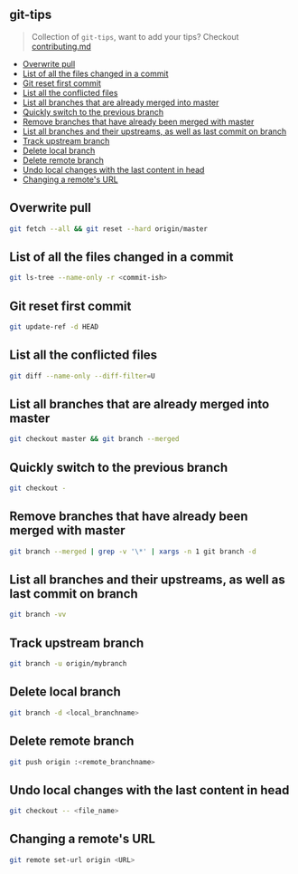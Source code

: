 ## git-tips
> Collection of `git-tips`, want to add your tips? Checkout [contributing.md](./contributing.md)

<!-- @doxie.inject start toc -->
<!-- Don’t remove or change the comment above – that can break automatic updates. -->
* [Overwrite pull](https://github.com/git-tips/tips#Overwrite-pull)
* [List of all the files changed in a commit](https://github.com/git-tips/tips#List-of-all-the-files-changed-in-a-commit)
* [Git reset first commit](https://github.com/git-tips/tips#Git-reset-first-commit)
* [List all the conflicted files](https://github.com/git-tips/tips#List-all-the-conflicted-files)
* [List all branches that are already merged into master](https://github.com/git-tips/tips#List-all-branches-that-are-already-merged-into-master)
* [Quickly switch to the previous branch](https://github.com/git-tips/tips#Quickly-switch-to-the-previous-branch)
* [Remove branches that have already been merged with master](https://github.com/git-tips/tips#Remove-branches-that-have-already-been-merged-with-master)
* [List all branches and their upstreams, as well as last commit on branch](https://github.com/git-tips/tips#List-all-branches-and-their-upstreams-as-well-as-last-commit-on-branch)
* [Track upstream branch](https://github.com/git-tips/tips#Track-upstream-branch)
* [Delete local branch](https://github.com/git-tips/tips#Delete-local-branch)
* [Delete remote branch](https://github.com/git-tips/tips#Delete-remote-branch)
* [Undo local changes with the last content in head](https://github.com/git-tips/tips#Undo-local-changes-with-the-last-content-in-head)
* [Changing a remote's URL](https://github.com/git-tips/tips#Changing-a-remotes-URL)

<!-- Don’t remove or change the comment below – that can break automatic updates. More info at <http://npm.im/doxie.inject>. -->
<!-- @doxie.inject end toc -->


<!-- @doxie.inject start -->
<!-- Don’t remove or change the comment above – that can break automatic updates. -->
## Overwrite pull
```sh
git fetch --all && git reset --hard origin/master
```

## List of all the files changed in a commit
```sh
git ls-tree --name-only -r <commit-ish>
```

## Git reset first commit
```sh
git update-ref -d HEAD
```

## List all the conflicted files
```sh
git diff --name-only --diff-filter=U
```

## List all branches that are already merged into master
```sh
git checkout master && git branch --merged
```

## Quickly switch to the previous branch
```sh
git checkout -
```

## Remove branches that have already been merged with master
```sh
git branch --merged | grep -v '\*' | xargs -n 1 git branch -d
```

## List all branches and their upstreams, as well as last commit on branch
```sh
git branch -vv
```

## Track upstream branch
```sh
git branch -u origin/mybranch
```

## Delete local branch
```sh
git branch -d <local_branchname>
```

## Delete remote branch
```sh
git push origin :<remote_branchname>
```

## Undo local changes with the last content in head
```sh
git checkout -- <file_name>
```

## Changing a remote's URL
```sh
git remote set-url origin <URL>
```

<!-- Don’t remove or change the comment below – that can break automatic updates. More info at <http://npm.im/doxie.inject>. -->
<!-- @doxie.inject end -->
